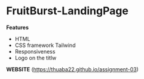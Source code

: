 # FruitBurst-LandingPage
**Features**
- HTML
- CSS framework Tailwind
- Responsiveness
- Logo on the titlw

**WEBSITE**
(https://thuaba22.github.io/assignment-03)
